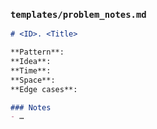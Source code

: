 
### `templates/problem_notes.md`
```markdown
# <ID>. <Title>

**Pattern**:  
**Idea**:  
**Time**:  
**Space**:  
**Edge cases**:  

### Notes
- …
